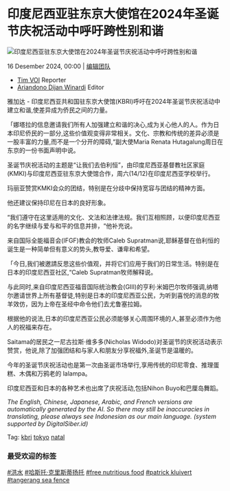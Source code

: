 # 印度尼西亚驻东京大使馆在2024年圣诞节庆祝活动中呼吁跨性别和谐

![印度尼西亚驻东京大使馆在2024年圣诞节庆祝活动中呼吁跨性别和谐](https://imgsrv2.voi.id/JB1v_SZSDdofxuh1G0g40U0IULbIAITKQBxUA79PuY4/auto/1200/675/sm/1/bG9jYWw6Ly8vcHVibGlzaGVycy80NDMxMzQvMjAyNDEyMTUyMzE1LW1haW4uY3JvcHBlZF8xNzM0Mjc5MzUwLmpwZWc.jpg)

16 Desember 2024, 00:00 | [编辑团队](#)

-   [Tim VOI](https://voi.id/zh/artikel/tim-redaksi/45/reporter) Reporter
-   [Ariandono Dijan Winardi](https://voi.id/zh/artikel/tim-redaksi/100/editor) Editor

雅加达 - 印度尼西亚共和国驻东京大使馆(KBRI)呼吁在2024年圣诞节庆祝活动中建立和谐,使差异成为侨民之间的力量。

「娜塔拉的信息邀请我们所有人加强建立和谐的决心,成为关心他人的人。作为日本印尼侨民的一部分,这些价值观变得非常相关。文化、宗教和传统的差异必须是一股丰富的力量,而不是一个分开的障碍,“副大使Maria Renata Hutagalung周日在东京的一份书面声明中说。

圣诞节庆祝活动的主题是“让我们去伯利恒”，由印度尼西亚基督教社区家庭(KMKI)与印度尼西亚驻东京大使馆合作，周六(14/12)在印度尼西亚学校举行。

玛丽亚赞赏KMKI会众的团结，特别是在分歧中保持宽容与团结的精神方面。

他还建议保持印尼在日本的良好形象。

“我们遵守在这里适用的文化、文法和法律法规。我们互相照顾，以便印度尼西亚的名字继续与爱与和平的信息并排，“他补充说。

来自国际全能福音会(IFGF)教会的牧师Caleb Supratman说,耶稣基督在伯利恒的诞生是一种简单但有意义的势头,教导爱、谦卑和希望。

「今日,我们被邀請反思这些价值观，并将它们应用于我们的日常生活。特别是在日本的印度尼西亚社区,“Caleb Supratman牧师解释说。

与此同时,来自印度尼西亚福音国际统治教会(GIII)的亨利·米姆巴尔牧师强调,纳塔尔邀请世界上所有基督徒,特别是日本的印度尼西亚公民，为听到喜悦的消息的牧羊效仿，因为上帝在圣经中命令他们去尤鲁塞拉姆。

根据他的说法,日本的印度尼西亚公民必须能够关心周围环境的人,甚至必须作为他人的祝福来存在。

Saitama的居民之一尼古拉斯·维多多(Nicholas Widodo)对圣诞节的庆祝活动表示赞赏，他说,除了加强团结和与家人和朋友分享祝福外,圣诞节是温暖的。

今年的圣诞节庆祝活动也是第一次由圣诞市场举行,享用传统的印尼零食、推理蛋糕、木偶和万鸦老的 lalampa。

印度尼西亚和日本的各种艺术也出席了庆祝活动,包括Nihon Buyo和巴厘岛舞蹈。

_The English, Chinese, Japanese, Arabic, and French versions are automatically generated by the AI. So there may still be inaccuracies in translating, please always see Indonesian as our main language. (system supported by DigitalSiber.id)_

Tag: [kbri](https://voi.id/zh/tag/1556/kbri) [tokyo](https://voi.id/zh/tag/4590/tokyo) [natal](https://voi.id/zh/tag/7810/natal)

### 最受欢迎的标签

[#洪水](https://voi.id/zh/tag/99/banjir--zh) [#哈斯托·克里斯蒂扬托](https://voi.id/zh/tag/4299/hasto-kristiyanto--zh) [#free nutritious food](https://voi.id/zh/tag/12031/makan-bergizi-gratis) [#patrick kluivert](https://voi.id/zh/tag/14395/patrick-kluivert) [#tangerang sea fence](https://voi.id/zh/tag/14450/pagar-laut-tangerang)